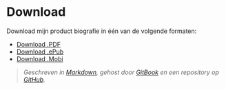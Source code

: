 # Download

Download mijn product biografie in één van de volgende formaten:

* [Download .PDF](https://www.gitbook.com/download/pdf/book/iancstewart/graduation-project-productbiografie)
* [Download .ePub](https://www.gitbook.com/download/epub/book/iancstewart/graduation-project-productbiografie)
* [Download .Mobi](https://www.gitbook.com/download/mobi/book/iancstewart/graduation-project-productbiografie)

> *Geschreven in [Markdown](https://daringfireball.net/projects/markdown/), gehost door [GitBook](https://www.gitbook.com/) en een repository op [GitHub](https://github.com/IanCStewart/graduation-product-biography).*
